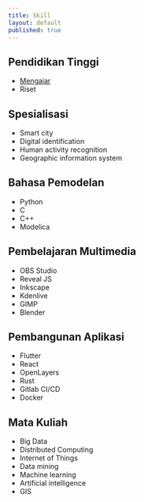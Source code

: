 ```yaml
---
title: Skill
layout: default
published: true
---
```

## Pendidikan Tinggi
- [Mengajar](/skill/lecturing/)
- Riset

## Spesialisasi
- Smart city
- Digital identification
- Human activity recognition
- Geographic information system

## Bahasa Pemodelan
- Python
- C
- C++
- Modelica

## Pembelajaran Multimedia
- OBS Studio
- Reveal JS
- Inkscape
- Kdenlive
- GIMP
- Blender

## Pembangunan Aplikasi
- Flutter
- React
- OpenLayers
- Rust
- Gitlab CI/CD
- Docker

## Mata Kuliah
- Big Data
- Distributed Computing
- Internet of Things
- Data mining
- Machine learning
- Artificial intelligence
- GIS

